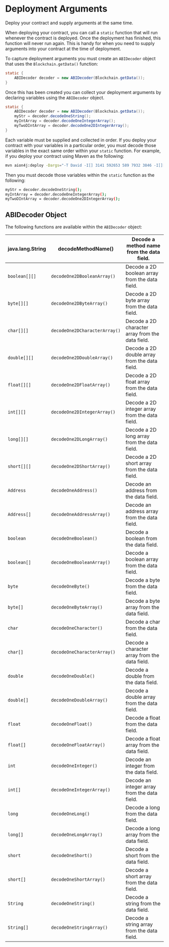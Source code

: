 # Deployment Arguments

Deploy your contract and supply arguments at the same time.

When deploying your contract, you can call a `static` function that will run whenever the contract is deployed. Once the deployment has finished, this function will never run again. This is handy for when you need to supply arguments into your contract at the time of deployment.

To capture deployment arguments you must create an `ABIDecoder` object that uses the `Blockchain.getData()` function:

```java
static {
    ABIDecoder decoder = new ABIDecoder(Blockchain.getData());
}
```

Once this has been created you can collect your deployment arguments by declaring variables using the `ABIDecoder` object.

```java
static {
    ABIDecoder decoder = new ABIDecoder(Blockchain.getData());
    myStr = decoder.decodeOneString();
    myIntArray = decoder.decodeOneIntegerArray();
    myTwoDIntArray = decoder.decodeOne2DIntegerArray();
}
```

Each variable must be supplied and collected in order. If you deploy your contract with your variables in a particular order, you must decode those variables in the exact same order within your `static` function. For example, if you deploy your contract using Maven as the following:

```bash
mvn aion4j:deploy -Dargs="-T David -I[] 3141 592653 589 7932 3846 -I[][] 1,2,3 4,5,6"
```

Then you must decode those variables within the `static` function as the following:

```bash
myStr = decoder.decodeOneString();
myIntArray = decoder.decodeOneIntegerArray();
myTwoDIntArray = decoder.decodeOne2DIntegerArray();
```

## ABIDecoder Object

The following functions are available within the `ABIDecoder` object:

| java.lang.String     | decodeMethodName()            | Decode a method name from the data field.        |
|----------------------|-------------------------------|--------------------------------------------------|
| `boolean[][]`        | `decodeOne2DBooleanArray()`   | Decode a 2D boolean array from the data field.   |
| `byte[][]`           | `decodeOne2DByteArray()`      | Decode a 2D byte array from the data field.      |
| `char[][]`           | `decodeOne2DCharacterArray()` | Decode a 2D character array from the data field. |
| `double[][]`         | `decodeOne2DDoubleArray()`    | Decode a 2D double array from the data field.    |
| `float[][]`          | `decodeOne2DFloatArray()`     | Decode a 2D float array from the data field.     |
| `int[][]`            | `decodeOne2DIntegerArray()`   | Decode a 2D integer array from the data field.   |
| `long[][]`           | `decodeOne2DLongArray()`      | Decode a 2D long array from the data field.      |
| `short[][]`          | `decodeOne2DShortArray()`     | Decode a 2D short array from the data field.     |
| `Address`            | `decodeOneAddress()`          | Decode an address from the data field.           |
| `Address[]`          | `decodeOneAddressArray()`     | Decode an address array from the data field.     |
| `boolean`            | `decodeOneBoolean()`          | Decode a boolean from the data field.            |
| `boolean[]`          | `decodeOneBooleanArray()`     | Decode a boolean array from the data field.      |
| `byte`               | `decodeOneByte()`             | Decode a byte from the data field.               |
| `byte[]`             | `decodeOneByteArray()`        | Decode a byte array from the data field.         |
| `char`               | `decodeOneCharacter()`        | Decode a char from the data field.               |
| `char[]`             | `decodeOneCharacterArray()`   | Decode a character array from the data field.    |
| `double`             | `decodeOneDouble()`           | Decode a double from the data field.             |
| `double[]`           | `decodeOneDoubleArray()`      | Decode a double array from the data field.       |
| `float`              | `decodeOneFloat()`            | Decode a float from the data field.              |
| `float[]`            | `decodeOneFloatArray()`       | Decode a float array from the data field.        |
| `int`                | `decodeOneInteger()`          | Decode an integer from the data field.           |
| `int[]`              | `decodeOneIntegerArray()`     | Decode an integer array from the data field.     |
| `long`               | `decodeOneLong()`             | Decode a long from the data field.               |
| `long[]`             | `decodeOneLongArray()`        | Decode a long array from the data field.         |
| `short`              | `decodeOneShort()`            | Decode a short from the data field.              |
| `short[]`            | `decodeOneShortArray()`       | Decode a short array from the data field.        |
| `String`             | `decodeOneString()`           | Decode a string from the data field.             |
| `String[]`           | `decodeOneStringArray()`      | Decode a string array from the data field.       |
